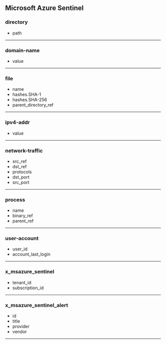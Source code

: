## Microsoft Azure Sentinel
### directory
- path

___
### domain-name
- value

___
### file
- name
- hashes.SHA-1
- hashes.SHA-256
- parent_directory_ref

___
### ipv4-addr
- value

___
### network-traffic
- src_ref
- dst_ref
- protocols
- dst_port
- src_port

___
### process
- name
- binary_ref
- parent_ref

___
### user-account
- user_id
- account_last_login

___
### x_msazure_sentinel
- tenant_id
- subscription_id

___
### x_msazure_sentinel_alert
- id
- title
- provider
- vendor

___
